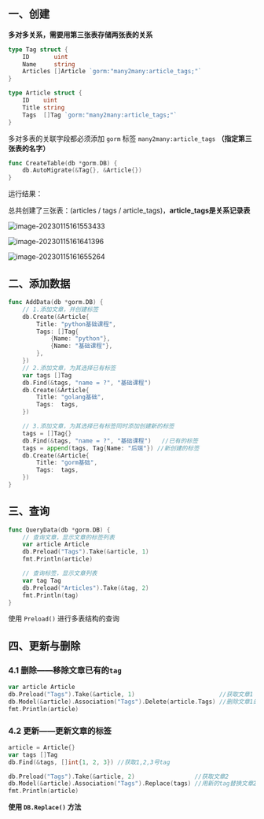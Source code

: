 ## 一、创建

**多对多关系，需要用第三张表存储两张表的关系**

```go
type Tag struct {
	ID       uint
	Name     string
	Articles []Article `gorm:"many2many:article_tags;"`  
}

type Article struct {
	ID    uint
	Title string
	Tags  []Tag `gorm:"many2many:article_tags;"`
}
```

多对多表的关联字段都必须添加 `gorm` 标签 `many2many:article_tags` **（指定第三张表的名字）**

```go
func CreateTable(db *gorm.DB) {
	db.AutoMigrate(&Tag{}, &Article{})
}
```

运行结果：

总共创建了三张表：(articles / tags / article_tags)，**article_tags是关系记录表**

![image-20230115161553433](C:\Users\DELL\AppData\Roaming\Typora\typora-user-images\image-20230115161553433.png)

![image-20230115161641396](C:\Users\DELL\AppData\Roaming\Typora\typora-user-images\image-20230115161641396.png)

![image-20230115161655264](C:\Users\DELL\AppData\Roaming\Typora\typora-user-images\image-20230115161655264.png)

## 二、添加数据

```go
func AddData(db *gorm.DB) {
	// 1.添加文章，并创建标签
	db.Create(&Article{
		Title: "python基础课程",
		Tags: []Tag{
			{Name: "python"},
			{Name: "基础课程"},
		},
	})
	// 2.添加文章，为其选择已有标签
	var tags []Tag
	db.Find(&tags, "name = ?", "基础课程")
	db.Create(&Article{
		Title: "golang基础",
		Tags:  tags,
	})

	// 3.添加文章，为其选择已有标签同时添加创建新的标签
	tags = []Tag{}
	db.Find(&tags, "name = ?", "基础课程")   //已有的标签
	tags = append(tags, Tag{Name: "后端"}) //新创建的标签
	db.Create(&Article{
		Title: "gorm基础",
		Tags:  tags,
	})
}
```

## 三、查询

```go
func QueryData(db *gorm.DB) {
	// 查询文章，显示文章的标签列表
	var article Article
	db.Preload("Tags").Take(&article, 1)
	fmt.Println(article)

	// 查询标签，显示文章列表
	var tag Tag
	db.Preload("Articles").Take(&tag, 2)
	fmt.Println(tag)
}
```

使用 `Preload()` 进行多表结构的查询

## 四、更新与删除

### 4.1 删除——移除文章已有的`tag`

```go
var article Article
db.Preload("Tags").Take(&article, 1)                        //获取文章1
db.Model(&article).Association("Tags").Delete(article.Tags) //删除文章1的所有tag
fmt.Println(article)
```

### 4.2 更新——更新文章的标签

```go
article = Article{}
var tags []Tag
db.Find(&tags, []int{1, 2, 3}) //获取1,2,3号tag

db.Preload("Tags").Take(&article, 2)                 //获取文章2
db.Model(&article).Association("Tags").Replace(tags) //用新的tag替换文章2原有的tag
fmt.Println(article)
```

**使用 `DB.Replace()` 方法**